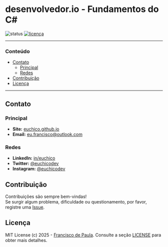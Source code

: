 # desenvolvedor.io - Fundamentos do C#

![status](https://img.shields.io/badge/status-Em_Andamento-yellow)
[![licença](https://img.shields.io/badge/licença-MIT-blue.svg)](./LICENSE)


---
### Conteúdo

- [Contato](#Contato)
	- [Principal](#Principal)
	- [Redes](#Redes)
- [Contribuição](#Contribuição)
- [Licença](#Licença)
---


## Contato

### Principal
* **Site:** [euchico.github.io](https://euchico.github.io)
* **Email:** [eu.francisco@outlook.com](mailto:eu.francisco@outlook.com)
### Redes
* **LinkedIn:** [in/euchico](https://www.linkedin.com/in/euchico)
* **Twitter:** [@euchicodev](https://twitter.com/euchicodev)
* **Instagram:** [@euchicodev](https://www.instagram.com/euchicodev)

## Contribuição
Contribuições são sempre bem-vindas! <br>
Se surgir algum problema, dificuldade ou questionamento, por favor, registre uma [Issue](../../issues).

## Licença
MIT License (c) 2025 - [Francisco de Paula](https://github.com/euchico/). Consulte a seção [LICENSE](LICENSE) para obter mais detalhes.
